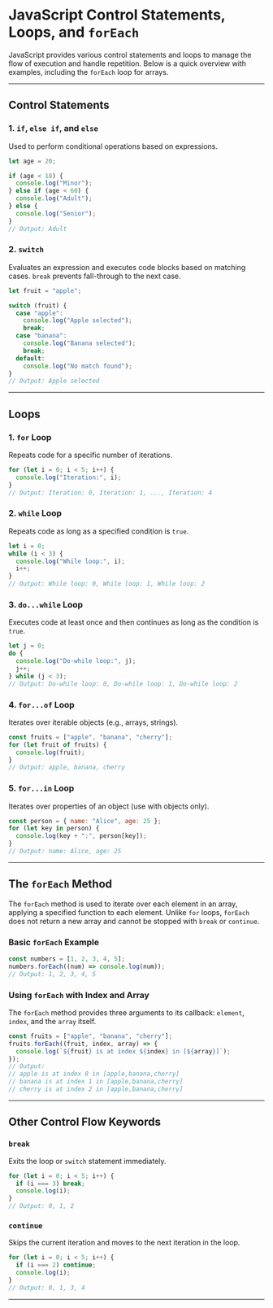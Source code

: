 # JavaScript Control Statements, Loops, and `forEach`

JavaScript provides various control statements and loops to manage the flow of execution and handle repetition. Below is a quick overview with examples, including the `forEach` loop for arrays.

---

## Control Statements

### 1. `if`, `else if`, and `else`

Used to perform conditional operations based on expressions.

```javascript
let age = 20;

if (age < 18) {
  console.log("Minor");
} else if (age < 60) {
  console.log("Adult");
} else {
  console.log("Senior");
}
// Output: Adult
```

### 2. `switch`

Evaluates an expression and executes code blocks based on matching cases. `break` prevents fall-through to the next case.

```javascript
let fruit = "apple";

switch (fruit) {
  case "apple":
    console.log("Apple selected");
    break;
  case "banana":
    console.log("Banana selected");
    break;
  default:
    console.log("No match found");
}
// Output: Apple selected
```

---

## Loops

### 1. `for` Loop

Repeats code for a specific number of iterations.

```javascript
for (let i = 0; i < 5; i++) {
  console.log("Iteration:", i);
}
// Output: Iteration: 0, Iteration: 1, ..., Iteration: 4
```

### 2. `while` Loop

Repeats code as long as a specified condition is `true`.

```javascript
let i = 0;
while (i < 3) {
  console.log("While loop:", i);
  i++;
}
// Output: While loop: 0, While loop: 1, While loop: 2
```

### 3. `do...while` Loop

Executes code at least once and then continues as long as the condition is `true`.

```javascript
let j = 0;
do {
  console.log("Do-while loop:", j);
  j++;
} while (j < 3);
// Output: Do-while loop: 0, Do-while loop: 1, Do-while loop: 2
```

### 4. `for...of` Loop

Iterates over iterable objects (e.g., arrays, strings).

```javascript
const fruits = ["apple", "banana", "cherry"];
for (let fruit of fruits) {
  console.log(fruit);
}
// Output: apple, banana, cherry
```

### 5. `for...in` Loop

Iterates over properties of an object (use with objects only).

```javascript
const person = { name: "Alice", age: 25 };
for (let key in person) {
  console.log(key + ":", person[key]);
}
// Output: name: Alice, age: 25
```

---

## The `forEach` Method

The `forEach` method is used to iterate over each element in an array, applying a specified function to each element. Unlike `for` loops, `forEach` does not return a new array and cannot be stopped with `break` or `continue`.

### Basic `forEach` Example

```javascript
const numbers = [1, 2, 3, 4, 5];
numbers.forEach((num) => console.log(num));
// Output: 1, 2, 3, 4, 5
```

### Using `forEach` with Index and Array

The `forEach` method provides three arguments to its callback: `element`, `index`, and the `array` itself.

```javascript
const fruits = ["apple", "banana", "cherry"];
fruits.forEach((fruit, index, array) => {
  console.log(`${fruit} is at index ${index} in [${array}]`);
});
// Output:
// apple is at index 0 in [apple,banana,cherry]
// banana is at index 1 in [apple,banana,cherry]
// cherry is at index 2 in [apple,banana,cherry]
```

---

## Other Control Flow Keywords

### `break`

Exits the loop or `switch` statement immediately.

```javascript
for (let i = 0; i < 5; i++) {
  if (i === 3) break;
  console.log(i);
}
// Output: 0, 1, 2
```

### `continue`

Skips the current iteration and moves to the next iteration in the loop.

```javascript
for (let i = 0; i < 5; i++) {
  if (i === 2) continue;
  console.log(i);
}
// Output: 0, 1, 3, 4
```

---